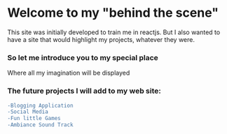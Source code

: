 # Welcome to my "behind the scene" 

This site was initially developed to train me in reactjs. But I also wanted to have a site that would highlight my projects, whatever they were.

### So let me introduce you to my special place
Where all my imagination will be displayed

### The future projects I will add to my web site:
  ```diff
  -Blogging Application 
  -Social Media 
  -Fun little Games 
  -Ambiance Sound Track 
